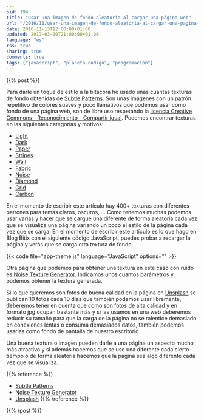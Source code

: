 ```yaml
---
pid: 194
title: "Usar una imagen de fondo aleatoria al cargar una página web"
url: "/2016/11/usar-una-imagen-de-fondo-aleatoria-al-cargar-una-pagina-web/"
date: 2016-11-13T12:00:00+01:00
updated: 2017-03-20T21:00:00+01:00
language: "es"
rss: true
sharing: true
comments: true
tags: ["javascript", "planeta-codigo", "programacion"]
---
```


{{% post %}}

Para darle un toque de estilo a la bitácora he usado unas cuantas texturas de fondo obtenidas de [Subtle Patterns](https://www.toptal.com/designers/subtlepatterns/). Son unas imágenes con un patrón repetitivo de colores suaves y poco llamativos que podemos usar como fondo de una página web, son de libre uso respetando la [licencia Creative Commons - Reconocimiento - Compartir igual](https://creativecommons.org/licenses/by-sa/3.0/). Podemos encontrar texturas en las siguientes categorías y motivos:

* [Light](http://subtlepatterns.com/tag/light/)
* [Dark](http://subtlepatterns.com/tag/dark/)
* [Paper](http://subtlepatterns.com/tag/paper/)
* [Stripes](http://subtlepatterns.com/tag/stripes/)
* [Wall](http://subtlepatterns.com/tag/wall/)
* [Fabric](http://subtlepatterns.com/tag/fabric/)
* [Noise](http://subtlepatterns.com/tag/noise/)
* [Diamond](http://subtlepatterns.com/tag/diamond/)
* [Grid](http://subtlepatterns.com/tag/grid/)
* [Carbon](http://subtlepatterns.com/tag/carbon/)

En el momento de escribir este artículo hay 400+ texturas con diferentes patrones para temas claros, oscuros, ... Como tenemos muchas podemos usar varias y hacer que se cargue una diferente de forma aleatoria cada vez que se visualiza una página variando un poco el estilo de la página cada vez que se carga. En el momento de escribir este artículo es lo que hago en Blog Bitix con el siguiente código JavaScript, puedes probar a recargar la página y verás que se carga otra textura de fondo.

{{< code file="app-theme.js" language="JavaScript" options="" >}}

Otra página que podemos para obtener una textura en este caso con ruido es [Noise Texture Generator](http://www.noisetexturegenerator.com/). Indicamos unos cuantos parámetros y podemos obtener la textura generada.

Si lo que queremos son fotos de buena calidad en la página en [Unsplash](https://unsplash.com/) se publican 10 fotos cada 10 días que también podemos usar libremente, deberemos tener en cuenta que como son fotos de alta calidad y en formato jpg ocupan bastante más y si las usamos en una web deberemos reducir su tamaño para que la carga de la página no se ralentice demasiado en conexiones lentas o consuma demasiados datos, también podemos usarlas como fondo de pantalla de nuestro escritorio.

Una buena textura o imagen pueden darle a una página un aspecto mucho más atractivo y si además hacemos que se use una diferente cada cierto tiempo o de forma aleatoria hacemos que la página sea algo diferente cada vez que se visualiza.

{{% reference %}}

* [Subtle Patterns](http://subtlepatterns.com/)
* [Noise Texture Generator](http://www.noisetexturegenerator.com/)
* [Unsplash](https://unsplash.com/)
{{% /reference %}}

{{% /post %}}
